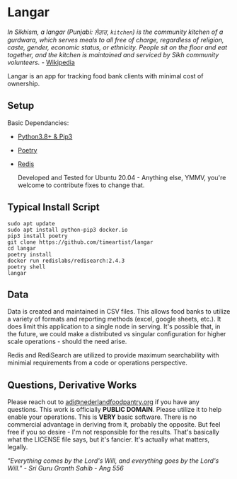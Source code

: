 # Langar
*In Sikhism, a langar (Punjabi: ਲੰਗਰ, `kitchen`) is the community kitchen of a gurdwara, which serves meals to all free of charge, regardless of religion, caste, gender, economic status, or ethnicity. People sit on the floor and eat together, and the kitchen is maintained and serviced by Sikh community volunteers.* - [Wikipedia](https://en.wikipedia.org/wiki/Langar_(Sikhism))

Langar is an app for tracking food bank clients with minimal cost of ownership.

## Setup

Basic Dependancies:
- [Python3.8+ & Pip3](python.org/)
- [Poetry](pythonpoetry.org)
- [Redis](redis.io)

  Developed and Tested for Ubuntu 20.04 - Anything else, YMMV, you're welcome to contribute fixes to change that.
  
## Typical Install Script
  
 ```
 sudo apt update
 sudo apt install python-pip3 docker.io
 pip3 install poetry
 git clone https://github.com/timeartist/langar
 cd langar
 poetry install
 docker run redislabs/redisearch:2.4.3
 poetry shell
 langar
```

## Data
Data is created and maintained in CSV files.  This allows food banks to utilize a variety of formats and reporting methods (excel, google sheets, etc.).  It does limit this application to a single node in serving. It's possible that, in the future, we could make a distributed vs singular configuration for higher scale operations - should the need arise.

Redis and RediSearch are utilized to provide maximum searchability with minimial requirements from a code or operations perspective.  

## Questions, Derivative Works
Please reach out to adi@nederlandfoodpantry.org if you have any questions.  This work is officially **PUBLIC DOMAIN**. Please utilize it to help enable your operations. This is **VERY** basic software. There is no commercial advantage in deriving from it, probably the opposite.  But feel free if you so desire - I'm not responsible for the results.  That's basically what the LICENSE file says, but it's fancier.  It's actually what matters, legally.

*"Everything comes by the Lord's Will, and everything goes by the Lord's Will." - Sri Guru Granth Sahib - Ang 556*

